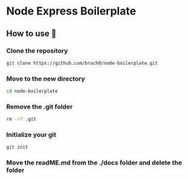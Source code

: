 # Node Express Boilerplate

## How to use 🧾

### Clone the repository

```bash
git clone https://github.com/bruch0/node-boilerplate.git
```

### Move to the new directory

```bash
cd node-boilerplate
```

### Remove the .git folder

```bash
rm -rf .git
```

### Initialize your git

```bash
git init
```

### Move the readME.md from the ./docs folder and delete the folder
